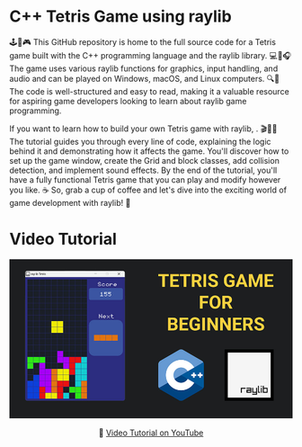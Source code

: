 # C++ Tetris Game using raylib

🕹️🐍🎮 This GitHub repository is home to the full source code for a Tetris game built with the C++ programming language and the raylib library. 💻🎨🎧 The game uses various raylib functions for graphics, input handling, and audio and can be played on Windows, macOS, and Linux computers. 🔍📖 The code is well-structured and easy to read, making it a valuable resource for aspiring game developers looking to learn about raylib game programming.

If you want to learn how to build your own Tetris game with raylib, .</a> 🎬👨‍💻 The tutorial guides you through every line of code, explaining the logic behind it and demonstrating how it affects the game. You'll discover how to set up the game window, create the Grid and block classes, add collision detection, and implement sound effects. By the end of the tutorial, you'll have a fully functional Tetris game that you can play and modify however you like. ☕ So, grab a cup of coffee and let's dive into the exciting world of game development with raylib! 🚀

# Video Tutorial

<p align="center">
  <img src="preview.jpg" alt="" width="960">
</p>

<p align="center">
🎥 <a href="https://youtu.be/wVYKG_ch4yM">Video Tutorial on YouTube</a>
</p>

<br>
<br>

#
